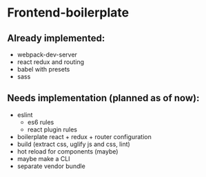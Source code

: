 # Frontend-boilerplate
## Already implemented: 
- webpack-dev-server 
- react redux and routing
- babel with presets
- sass

## Needs implementation (planned as of now):
- eslint 
  - es6 rules
  - react plugin rules
- boilerplate react + redux + router configuration  
- build (extract css, uglify js and css, lint)
- hot reload for components (maybe)
- maybe make a CLI
- separate vendor bundle